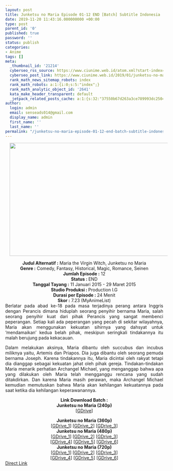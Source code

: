 ```yaml
---
layout: post
title: Junketsu no Maria Episode 01-12 END [Batch] Subtitle Indonesia
date: 2019-11-20 11:43:16.000000000 +00:00
type: post
parent_id: '0'
published: true
password: ''
status: publish
categories:
- Anime
tags: []
meta:
  _thumbnail_id: '21214'
  cyberseo_rss_source: https://www.ciunime.web.id/atom.xml?start-index=1651&max-results=150
  cyberseo_post_link: https://www.ciunime.web.id/2019/01/junketsu-no-maria-episode-01-12-end.html
  rank_math_news_sitemap_robots: index
  rank_math_robots: a:1:{i:0;s:5:"index";}
  rank_math_analytic_object_id: '2641'
  kata_make_header_transparent: default
  _jetpack_related_posts_cache: a:1:{s:32:"37550b67d263a3ce789993dc25046c5f";a:2:{s:7:"expires";i:1647430673;s:7:"payload";a:0:{}}}
author:
  login: admin
  email: senseads014@gmail.com
  display_name: admin
  first_name: ''
  last_name: ''
permalink: "/junketsu-no-maria-episode-01-12-end-batch-subtitle-indonesia/"
---
```

<div class="separator" style="clear: both; text-align: center;"><a href="https://3.bp.blogspot.com/-mWZvZxpJ9fs/XDR8zdp_LgI/AAAAAAAAGr8/tutr0BxAtZcpXRFkWlf5eZPOswhYlFQzwCLcBGAs/s1600/Junketsu%2Bno%2BMaria.jpg" imageanchor="1" style="margin-left: 1em; margin-right: 1em;"><img border="0" data-original-height="720" data-original-width="1280" height="360" src="{{ site.baseurl }}/assets/2019/11/Junketsu%2Bno%2BMaria.jpg" width="640" /></a></div>
<p>
<div style="text-align: center;"><b>Judul Alternatif :</b> Maria the Virgin Witch, Junketsu no Maria</div>
<div style="text-align: center;"><b><b>Genre :</b></b> Comedy, Fantasy, Historical, Magic, Romance, Seinen</div>
<div style="text-align: center;"><b>Jumlah Episode :</b> 12<br /><b>Status :&nbsp;</b>END<br /><b>Tanggal Tayang :</b> 11 Januari 2015 - 29 Maret 2015<br /><b>Studio Produksi : </b>Production I.G<br /><b>Durasi per Episode :&nbsp;</b>24 Menit</div>
<div style="text-align: center;"><b>Skor :</b> 7.23 (MyAnimeList)</div>
<div style="text-align: justify;"></div>
<div style="text-align: justify;">Berlatar pada abad ke-18 pada masa terjadinya perang antara Inggris dengan Perancis dimana hiduplah seorang penyihir bernama Maria, salah seorang penyihir kuat dari pihak Perancis yang sangat membenci peperangan. Setiap kali ada peperangan yang pecah di sekitar wilayahnya, Maria akan menggunakan kekuatan sihirnya yang dahsyat untuk ‘mendamaikan’ kedua belah pihak, meskipun seringkali tindakannya itu malah berujung pada kekacauan.</p>
<p>Dalam melakukan aksinya, Maria dibantu oleh succubus dan incubus miliknya yaitu, Artemis dan Priapos. Dia juga dibantu oleh seorang pemuda bernama Joseph. Karena tindakannya itu, Maria dicintai oleh rakyat tetapi dia dianggap sebagai kekuatan jahat oleh pihak gereja. Tindakan-tindakan Maria menarik perhatian Archangel Michael, yang menganggap bahwa apa yang dilakukan oleh Maria telah mengganggu rencana yang sudah ditakdirkan. Dan karena Maria masih perawan, maka Archangel Michael kemudian memutuskan bahwa Maria akan kehilangan kekuatannya pada saat ketika dia kehilangan keperawanannya.</p></div>
<div style="text-align: justify;"></div>
<div style="text-align: justify;"></div>
<div style="text-align: center;"><b>Link Download Batch :</b></div>
<div style="text-align: center;">
<div style="text-align: center;"><b>Junketsu no Maria (240p)</b></div>
<div style="text-align: center;">[<a href="https://drive.google.com/uc?export=download&amp;id=1IEParN2mtLkbun9g0G__EukYhzAuBF9g" target="_blank" rel="noopener">GDrive</a>]</div>
<p></div>
<div style="text-align: center;"><b>Junketsu no Maria (360p)</b></div>
<div style="text-align: center;">[<a href="https://drive.google.com/uc?id=1ioxwoIS4ZxUiYy70ARzSvhu5NqUT6vgq" target="_blank" rel="noopener">GDrive_1</a>] [<a href="https://drive.google.com/uc?id=1Af20GHEzWl6cG98gH2GUFpc_6hUkAkbD" target="_blank" rel="noopener">GDrive_2</a>] [<a href="https://drive.google.com/uc?export=download&amp;id=1pTveycEm8vhY26-q2bRkBONBzPcof3Cl" target="_blank" rel="noopener">GDrive_3</a>]</div>
<div style="text-align: center;"></div>
<div style="text-align: center;"><b>Junketsu no Maria (480p)</b><br />[<a href="https://drive.google.com/uc?id=1uQvU9fn6QHPtQ_3KF-JzyEdkiuxr_B3A" target="_blank" rel="noopener">GDrive_1</a>] [<a href="https://drive.google.com/uc?id=1qVPHK_anb_1UMGs4k9pBPqNKXRdXBXaX" target="_blank" rel="noopener">GDrive_2</a>] [<a href="https://drive.google.com/uc?id=1J7WX1sCUBSZl4ayj7-katPtK4iLblgB9" target="_blank" rel="noopener">GDrive_3</a>]<br />[<a href="https://drive.google.com/uc?id=1Ta8sDZs9X_EWHuY3Ebsfe-ReJGH6mkqv" target="_blank" rel="noopener">GDrive_4</a>] [<a href="https://drive.google.com/uc?id=1-n86cQgi8HfLo_DjfmPu1PBmf7JVqMBr" target="_blank" rel="noopener">GDrive_5</a>] [<a href="https://drive.google.com/uc?export=download&amp;id=1JqeGwa3FH209T0A8osaMAeoGSNclyOlc" target="_blank" rel="noopener">GDrive_6</a>]</div>
<div style="text-align: center;"><b>Junketsu no Maria (720p)</b><br />[<a href="https://drive.google.com/uc?id=1eUr4MCFbf_TIxOEbkm3lxiizLtUjJWWf" target="_blank" rel="noopener">GDrive_1</a>] [<a href="https://drive.google.com/uc?id=1gVsd6AyuM71qS04f7g6w59Qvc1R2Dpyf" target="_blank" rel="noopener">GDrive_2</a>] [<a href="https://drive.google.com/uc?id=1QkwdXd-uqTBlgYy9hkBrguR8QSGoEGNn" target="_blank" rel="noopener">GDrive_3</a>]<br />[<a href="https://drive.google.com/uc?id=1d7vRagSfBO8keBUasAzqUlfi9XUiPZEq" target="_blank" rel="noopener">GDrive_4</a>] [<a href="https://drive.google.com/uc?id=16MHxZBthD83UE_8voJQRkiSGL2lxJRa8" target="_blank" rel="noopener">GDrive_5</a>] [<a href="https://drive.google.com/uc?export=download&amp;id=1J84Qwd4f8qmPqlnxBJ2GYsJYUWf3yBEW" target="_blank" rel="noopener">GDrive_6</a>]</div>
<link rel="stylesheet" href="https://cdnjs.cloudflare.com/ajax/libs/font-awesome/4.7.0/css/font-awesome.min.css" />
<div class="divbtn"> <a href="https://handymansurrender.com/fihup8buzv?key=94550f7ce39444073321dde3b8782f97" class="btn"><i class="fa fa-download"></i> Direct Link</a> </div>
